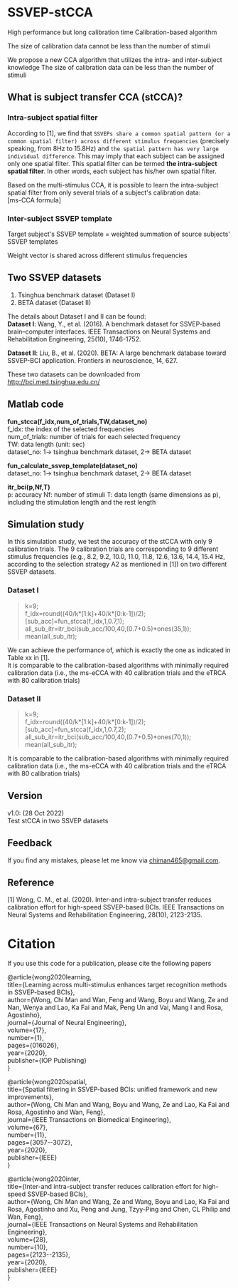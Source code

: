 # SSVEP-stCCA
High performance but long calibration time 
Calibration-based algorithm

The size of calibration data cannot be less than the number of stimuli

We propose a new CCA algorithm that utilizes the intra- and inter-subject knowledge 
The size of calibration data can be less than the number of stimuli




## What is subject transfer CCA (stCCA)?  


### Intra-subject spatial filter  
According to [1], we find that `SSVEPs share a common spatial pattern (or a common spatial filter) across different stimulus frequencies` (precisely speaking, from 8Hz to 15.8Hz) and `the spatial pattern has very large individual difference`. This may imply that each subject can be assigned only one spatial filter. This spatial filter can be termed **the intra-subject spatial filter**. In other words, each subject has his/her own spatial filter.

Based on the multi-stimulus CCA, it is possible to learn the intra-subject spatial filter from only several trials of a subject's calibration data:  
[ms-CCA formula]

### Inter-subject SSVEP template  
Target subject's SSVEP template = weighted summation of source subjects' SSVEP templates  

Weight vector is shared across different stimulus frequencies  

## Two SSVEP datasets
1. Tsinghua benchmark dataset (Dataset I)
2. BETA dataset (Dataset II)  

The details about Dataset I and II can be found:  
**Dataset I**: Wang, Y., et al. (2016). A benchmark dataset for SSVEP-based brain–computer interfaces. IEEE Transactions on Neural Systems and Rehabilitation Engineering, 25(10), 1746-1752.  

**Dataset II**: Liu, B., et al. (2020). BETA: A large benchmark database toward SSVEP-BCI application. Frontiers in neuroscience, 14, 627.  

These two datasets can be downloaded from http://bci.med.tsinghua.edu.cn/


## Matlab code

**fun_stcca(f_idx,num_of_trials,TW,dataset_no)**  
f_idx: the index of the selected frequencies  
num_of_trials: number of trials for each selected frequency  
TW: data length (unit: sec)  
dataset_no: 1-> tsinghua benchmark dataset, 2-> BETA dataset  

**fun_calculate_ssvep_template(dataset_no)**  
dataset_no: 1-> tsinghua benchmark dataset, 2-> BETA dataset  

**itr_bci(p,Nf,T)**  
p: accuracy
Nf: number of stimuli
T: data length (same dimensions as p), including the stimulation length and the rest length  

## Simulation study  
In this simulation study, we test the accuracy of the stCCA with only 9 calibration trials. The 9 calibration trials are corresponding to 9 different stimulus frequencies (e.g., 8.2, 9.2, 10.0, 11.0, 11.8, 12.6, 13.6, 14.4, 15.4 Hz, according to the selection strategy A2 as mentioned in [1]) on two different SSVEP datasets.  

### Dataset I

> k=9;  
> f_idx=round((40/k*[1:k]+40/k*[0:k-1])/2);  
> [sub_acc]=fun_stcca(f_idx,1,0.7,1);  
> all_sub_itr=itr_bci(sub_acc/100,40,(0.7+0.5)\*ones(35,1));  
> mean(all_sub_itr);    
  
We can achieve the performance of, which is exactly the one as indicated in Table xx in [1].  
It is comparable to the calibration-based algorithms with minimally required calibration data (i.e., the ms-eCCA with 40 calibration trials and the eTRCA with 80 calibration trials)

### Dataset II

> k=9;  
> f_idx=round((40/k*[1:k]+40/k*[0:k-1])/2);  
> [sub_acc]=fun_stcca(f_idx,1,0.7,2);  
> all_sub_itr=itr_bci(sub_acc/100,40,(0.7+0.5)\*ones(70,1));  
> mean(all_sub_itr);  

It is comparable to the calibration-based algorithms with minimally required calibration data (i.e., the ms-eCCA with 40 calibration trials and the eTRCA with 80 calibration trials)

## Version 
v1.0: (28 Oct 2022)  
Test stCCA in two SSVEP datasets  

## Feedback
If you find any mistakes, please let me know via chiman465@gmail.com.

## Reference
[1] Wong, C. M., et al. (2020). Inter-and intra-subject transfer reduces calibration effort for high-speed SSVEP-based BCIs. IEEE Transactions on Neural Systems and Rehabilitation Engineering, 28(10), 2123-2135.

# Citation  
If you use this code for a publication, please cite the following papers

@article{wong2020learning,  
title={Learning across multi-stimulus enhances target recognition methods in SSVEP-based BCIs},  
author={Wong, Chi Man and Wan, Feng and Wang, Boyu and Wang, Ze and Nan, Wenya and Lao, Ka Fai and Mak, Peng Un and Vai, Mang I and Rosa, Agostinho},  
journal={Journal of Neural Engineering},  
volume={17},  
number={1},  
pages={016026},  
year={2020},  
publisher={IOP Publishing}  
}  

@article{wong2020spatial,  
title={Spatial filtering in SSVEP-based BCIs: unified framework and new improvements},  
author={Wong, Chi Man and Wang, Boyu and Wang, Ze and Lao, Ka Fai and Rosa, Agostinho and Wan, Feng},  
journal={IEEE Transactions on Biomedical Engineering},  
volume={67},  
number={11},  
pages={3057--3072},  
year={2020},  
publisher={IEEE}  
}  

@article{wong2020inter,  
  title={Inter-and intra-subject transfer reduces calibration effort for high-speed SSVEP-based BCIs},  
  author={Wong, Chi Man and Wang, Ze and Wang, Boyu and Lao, Ka Fai and Rosa, Agostinho and Xu, Peng and Jung, Tzyy-Ping and Chen, CL Philip and Wan, Feng},  
  journal={IEEE Transactions on Neural Systems and Rehabilitation Engineering},  
  volume={28},  
  number={10},  
  pages={2123--2135},  
  year={2020},  
  publisher={IEEE}  
}  
